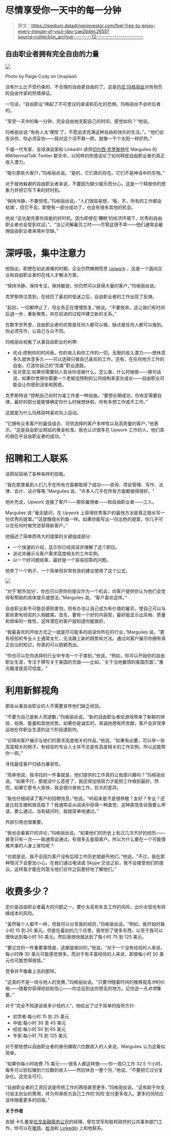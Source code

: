 # 尽情享受你一天中的每一分钟

> 原文：<https://medium.datadriveninvestor.com/feel-free-to-enjoy-every-minute-of-your-day-cae2b4ec2655?source=collection_archive---------12----------------------->

## 自由职业者拥有完全自由的力量

![](img/a24172eca418fdd63a1f285894ba9fcd.png)

Photo by Paige Cody on Unsplash

没有什么比不受约束的、不合理的自由更自由的了。这是[丹尼·玛格丽丝](https://twitter.com/OmahaCopywriter)对有抱负的自由作家的热情保证。

一句话，“自由职业”唤起了不可思议的承诺和石化的恐惧。玛格丽丝不会听后者的。

“享受一天中的每一分钟，完全自由地支配自己的时间，感觉如何？”他说。

玛格丽丝说:“有些人太‘理性’了，不愿追求充满这种自由和快乐的生活。”。“他们会告诉你，你必须妥协——我对这个词不屑一顾，就像一千个太阳一样炽热。”

千禧一代专家、全球演说家和 LinkedIn 讲师[切尔西·克罗斯特](https://twitter.com/ChelseaKrost/)在 Margulies 的#MillennialTalk Twitter 聊天中，以同样的热情谈论了如何释放自由职业者的真正收入潜力。

“吸引那些大客户，”玛格丽丝说。“是的，它们真的存在。它们不是神话中的生物。”

对于就地躲避的自由职业者来说，不要因为缺少娱乐而分心。这是一个释放你的想象力并把它写下来的好时机。

“保持冷静，不要惊慌，”玛格丽丝说。“人们很容易想，‘哦，不，所有的工作都会枯竭’，但它不会。即使有一部分成功了，也会有很多其他的机会。

他说:“这也是完善你技能的好时机，因为即使在‘糟糕’的经济环境下，优秀的自由职业者也会受到欢迎。”。“当公司解雇员工时——尽管这很不幸——他们通常会雇佣自由职业者来填补空缺。”

# **深呼吸，集中注意力**

他指出，即使在如此艰难的时期，企业仍然蜂拥而至 [Upwork](https://twitter.com/Upwork) ，这是一个面向企业和自由职业者的在线人才解决方案。

“保持冷静，保持专注，保持敏锐，你仍然可以获得大量的客户，”玛格丽丝说。

克罗斯特注意到，在经历了最初的低迷之后，自由职业者的工作出现了反弹。

“起初，一切都停止了，但业务正在慢慢恢复，”她说。“不要放弃。这让我们有时间后退一步，重新聚焦，并在前进的过程中建立新的关系。”

在数字世界里，自由职业者的优势是任何人都可以做。缺点是任何人都可以做到。你必须写作，让自己与众不同。

玛格丽丝权衡了从事自由职业的利弊:

*   优点:控制你的时间表，你的收入和你工作的一切。无限的收入潜力——想休息多久就休息多久——可以选择只做自己喜欢的工作。还有，在任何地方工作的自由，打造你自己的“完美”职业道路。
*   反对意见:如果你需要别人告诉你该做什么，怎么做，什么时候做——换句话说，如果你觉得你需要一个老板加预制的公司结构来茁壮成长——自由职业可能会让你感到沮丧和困惑。

克罗斯特说:“控制自己何时为谁工作是一种自由。“要想长期成功，你肯定需要自律。最好的部分是能够确定你什么时候想休假，你有多想工作或不工作。”

这就是为什么玛格丽特喜欢向上运动。

“它拥有众多客户的最佳组合、可供选择的客户多样性以及高质量的客户，”他表示。“这是自由职业网站的黄金标准。我也认识很多在 Upwork 工作的人，他们真的很在乎自由职业者的成功。"

# **招聘和工人联系**

该网站容纳了各种各样的技能。

“我在那里看到人们几乎在所有方面都取得了成功——咨询、项目管理、写作、法律、会计、设计等等,”Margulies 说。"许多人几乎在所有方面都做得很好。"

他补充说，Upwork 连接了客户——那些雇佣者——和自由职业者——工人。

Margulies 说:“毫无疑问，在 Upwork 上获得优秀客户的最快方法是真正擅长写一份优秀的提案。”“这就像擅长钓鱼一样。如果你能写出一份出色的提案，你几乎可以在任何时候凭空获得新客户。”

他描述了简单而伟大的提案的关键组成部分:

*   一个快速的介绍，显示你已经阅读并理解了这个职位。
*   谈论并展示与客户需求高度相关的工作实例。
*   以一个好问题结束，最好是一个容易回答的问题。

他举了一个例子，一个简单但非常有效的建议使用了这个公式。

![](img/da5669706bb185100498426008cd6afc.png)

“对于‘额外加分’，你也可以把你的提议作为一个机会，向客户提供你认为他们会觉得有帮助的具体提示或想法，”Margulies 说。“客户喜欢这样。”

自由职业新手可能会感到害怕，但有办法让自己成为有价值的雇员，使自己可以与那些更有经验的人相媲美。首先，要有一个好的内容库，最好能显示出风格、质量和频率的一致性，这样潜在的客户就知道你能做好。

“我最喜欢的开始方式之一就是尽可能多的阅读你所在的行业，”Margulies 说。“更有经验的专业人士通常太忙，无法跟上新的趋势和方法。通过向客户展示你拥有真正前沿的知识，你真的可以脱颖而出。

“你也可以在你选择的行业中专攻一个子类别，”他说。“例如，你可以开始你的自由职业生涯，专注于撰写关于美国的页面——比如，‘关于当地餐馆的美国页面’。”激光瞄准提高可信度。"

# **利用新鲜视角**

那些从事自由职业的人不需要宣传他们缺乏经验。

“不要为自己是新人而道歉，”玛格丽丝说。“新的自由职业者给游戏带来了新鲜的体验、视角、能量和其他优势。如果你是诚实的，真诚地想有所贡献，客户会非常幸运地在你职业生涯的这个阶段遇到你。

“记得向客户展示与他们的需求高度相关的作品，”他说。“如果有必要，可以举一些高度相关的例子。有经验的专业人士并不总是有高度相关的工作实例，所以这能帮你一把。”

寻找最佳客户归结为兼容性。

“简单地说，我寻找的一件事就是，他们提供的工作真的让我感兴趣吗？”玛格丽丝说。“如果不行，那就没什么意思了，我还得加倍努力才能把工作做到最好。然而，如果它更令人愉快，我会很兴奋地工作。巨大的差异。

“我也仔细阅读了客户的招聘信息，”他说。“听起来是不是很恭敬？友好？专业？还是比较生硬和居高临下？我通常会从阅读中获得一种直觉，这种直觉告诉我要么申请，要么通过。当有疑问时，我就简单地通过。”

外部引用也很重要。

“我也会看客户的评论，”玛格丽丝说。“如果他们的历史上有过几次不好的经历——甚至只有一次——我通常会通过。有很多五星级客户，所以为什么要在一个可能很难共事的人身上冒险呢？

“也就是说，我不会因为客户没有后续工作历史就避开他们，”他说。“不过，我在那种情况下会更加小心。在我们通过电话或 Skype 交谈之前，我不会接受他们的提议。这样我才能在同意与他们合作之前更好地了解他们。”

# 收费多少？

定价是自由职业者最大的问题之一。要价太高有失去工作的风险，出价太低也有转嫁成本的风险。

“虽然每个人都不一样，但我可以分享我的经历，”玛格丽丝说。“例如，我开始时每小时 15 到 20 美元。但是在最初的几个月里，我学到了很多东西，以至于我可以很快达到每小时 50 美元。然后我很快就达到了每小时 75 到 125 美元。

“要记住的一件重要事情是，这都是相对的，”他说。“对于一个没有经验的人来说，每小时挣 30 美元可能感觉很多。而对于有丰富经验的人来说，即使每小时 50 美元也可能觉得很低。”

竞争并不像看上去的那样。

“这真的不是一场与他人的竞赛，”玛格丽丝说。“只要*你*随着时间的推移提高*你*的价格——随着你获得经验和信心——你总会到达你想去的地方。记住这一点*非常*重要。”

对于“完全不知道该收多少钱的人”，他给出了过于简单的指导方针:

*   初学者:每小时 15 到 25 美元
*   中级:每小时 30 至 45 美元
*   经验:每小时 50 到 65 美元
*   专家:每小时 75 到 125 美元

对于那些想以自由职业者的身份赚取六位数收入的人来说，Margulies 认为这看似简单。

“如果你每小时收费 75 美元——很多人都这样做——你一周只工作 32.5 个小时，每年可以轻松赚到六位数的收入——然后休息一整个月，”他说。“不要把它过分复杂化。这完全可行。

“自由职业者的工资应该是传统工作的两倍甚至更多，”玛格丽丝说。“这有助于你支付自主创业的费用，并为你承担为自己工作的‘风险’支付更多收入。更多的风险应该伴随着更多的回报。”

**关于作者**

吉姆·卡扎曼是[拉戈金融服务公司](http://largofinancialservices.com/)的经理，曾在空军和联邦政府的公共事务部门工作。你可以在[推特](https://twitter.com/JKatzaman)、[脸书](https://www.facebook.com/jim.katzaman)和 [LinkedIn](https://www.linkedin.com/in/jim-katzaman-33641b21/) 上和他联系。